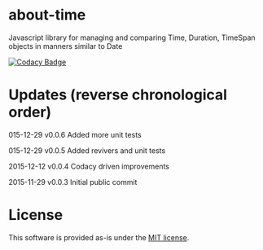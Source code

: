# about-time
Javascript  library for managing and comparing Time, Duration, TimeSpan objects in manners similar to Date

[![Codacy Badge](https://api.codacy.com/project/badge/grade/44679d69e6a749d29cb67c75b2212951)](https://www.codacy.com/app/syblackwell/about-time)

# Updates (reverse chronological order)

015-12-29 v0.0.6 Added more unit tests

015-12-29 v0.0.5 Added revivers and unit tests

2015-12-12 v0.0.4 Codacy driven improvements

2015-11-29 v0.0.3 Initial public commit

# License

This software is provided as-is under the [MIT license](http://opensource.org/licenses/MIT).
